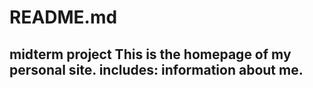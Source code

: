 # README.md
midterm project
This is the homepage of my personal site.
includes: information about me.
-
